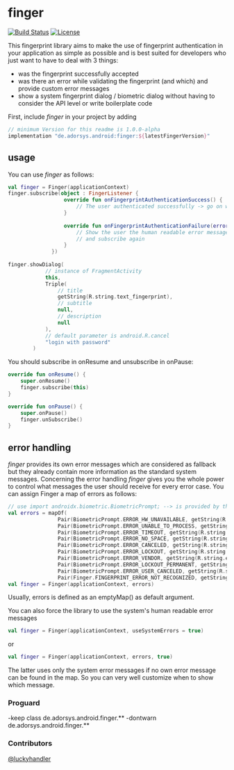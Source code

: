 # finger

[![Build Status](https://travis-ci.org/adorsys/fingerprint-android.svg?branch=master)](https://travis-ci.org/adorsys/fingerprint-android)
[![License](https://img.shields.io/badge/License-Apache%202.0-blue.svg)](https://opensource.org/licenses/Apache-2.0)

This fingerprint library aims to make the use of fingerprint authentication in your application as simple as possible and is best suited for developers who just want to have to deal with 3 things:

* was the fingerprint successfully accepted
* was there an error while validating the fingerprint (and which) and provide custom error messages
* show a system fingerprint dialog / biometric dialog without having to consider the API level or write boilerplate code

First, include _finger_ in your project by adding
  ````groovy
  // minimum Version for this readme is 1.0.0-alpha
implementation "de.adorsys.android:finger:${latestFingerVersion}"
````

## usage
You can use _finger_ as follows:

```` kotlin 
val finger = Finger(applicationContext)
finger.subscribe(object : FingerListener {
                  override fun onFingerprintAuthenticationSuccess() {
                      // The user authenticated successfully -> go on with your logic
                  }
                  
                  override fun onFingerprintAuthenticationFailure(errorMessage: String, errorCode: Int) {
                      // Show the user the human readable error message and use the error code if necessary 
                      // and subscribe again
                  }
              })
              
finger.showDialog(
            // instance of FragmentActivity
            this,
            Triple(
                // title
                getString(R.string.text_fingerprint),  
                // subtitle    
                null,         
                // description                             
                null                                       
            ),
            // default parameter is android.R.cancel
            "login with password"                          
        )
````

You should subscribe in onResume and unsubscribe in onPause:
````kotlin
override fun onResume() {
    super.onResume()
    finger.subscribe(this)
}

override fun onPause() {
    super.onPause()
    finger.unSubscribe()
}
````

##  error handling
_finger_ provides its own error messages which are considered as fallback but they already contain more information as the standard system messages. Concerning the error handling _finger_ gives you the whole power to control what messages the user should receive for every error case. You can assign Finger a map of errors as follows:
 
```` kotlin
// use import androidx.biometric.BiometricPrompt; --> is provided by the library
val errors = mapOf(
                Pair(BiometricPrompt.ERROR_HW_UNAVAILABLE, getString(R.string.error_override_hw_unavailable)),
                Pair(BiometricPrompt.ERROR_UNABLE_TO_PROCESS, getString(R.string.error_override_unable_to_process)),
                Pair(BiometricPrompt.ERROR_TIMEOUT, getString(R.string.error_override_error_timeout)),
                Pair(BiometricPrompt.ERROR_NO_SPACE, getString(R.string.error_override_no_space)),
                Pair(BiometricPrompt.ERROR_CANCELED, getString(R.string.error_override_canceled)),
                Pair(BiometricPrompt.ERROR_LOCKOUT, getString(R.string.error_override_lockout)),
                Pair(BiometricPrompt.ERROR_VENDOR, getString(R.string.error_override_vendor)),
                Pair(BiometricPrompt.ERROR_LOCKOUT_PERMANENT, getString(R.string.error_override_lockout_permanent)),
                Pair(BiometricPrompt.ERROR_USER_CANCELED, getString(R.string.error_override_user_cancel)),
                Pair(Finger.FINGERPRINT_ERROR_NOT_RECOGNIZED, getString(R.string.error_override_not_recognized)))
val finger = Finger(applicationContext, errors)
````

Usually, errors is defined as an emptyMap() as default argument.
   
You can also force the library to use the system's human readable error messages

```` kotlin
val finger = Finger(applicationContext, useSystemErrors = true)
````
or

```` kotlin
val finger = Finger(applicationContext, errors, true)
````
The latter uses only the system error messages if no own error message can be found in the map. So you can very well customize when to show which message.



### Proguard
-keep class de.adorsys.android.finger.**
-dontwarn de.adorsys.android.finger.**

### Contributors
[@luckyhandler](https://github.com/luckyhandler)
